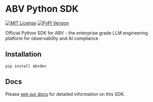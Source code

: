 # ABV Python SDK

[![MIT License](https://img.shields.io/badge/License-MIT-red.svg?style=flat-square)](https://opensource.org/licenses/MIT)
[![PyPI Version](https://img.shields.io/pypi/v/abv.svg?style=flat-square&label=pypi+abv)](https://pypi.python.org/pypi/abv)

Official Python SDK for ABV - the enterprise grade LLM engineering platform for observability and AI compliance

## Installation

```
pip install abvdev
```

## Docs

Please [see our docs](https://docs.abv.dev/python-sdk-overview) for detailed information on this SDK.
